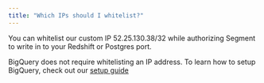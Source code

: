 ```yaml
---
title: "Which IPs should I whitelist?"
---
```


You can whitelist our custom IP 52.25.130.38/32 while authorizing Segment to write in to your Redshift or Postgres port.

BigQuery does not require whitelisting an IP address. To learn how to setup BigQuery, check out our [setup guide](https://segment.com/docs/destinations/bigquery/#getting-started)
